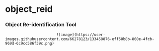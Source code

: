 # object_reid
### Object Re-identification Tool

                           ![image](https://user-images.githubusercontent.com/66278123/133458876-eff58b8b-860e-4fcb-969d-6c9cc586f39c.png)



